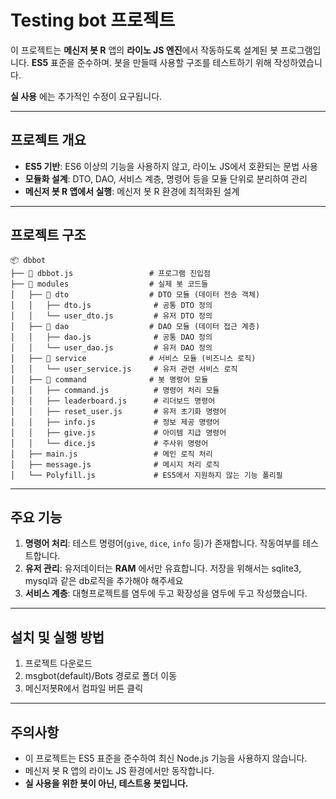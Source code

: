 # Testing bot 프로젝트

이 프로젝트는 **메신저 봇 R** 앱의 **라이노 JS 엔진**에서 작동하도록 설계된 봇 프로그램입니다. **ES5** 표준을 준수하며.
봇을 만들때 사용할 구조를 테스트하기 위해 작성하였습니다.

**실 사용** 에는 추가적인 수정이 요구됩니다.

---

## 프로젝트 개요
- **ES5 기반**: ES6 이상의 기능을 사용하지 않고, 라이노 JS에서 호환되는 문법 사용
- **모듈화 설계**: DTO, DAO, 서비스 계층, 명령어 등을 모듈 단위로 분리하여 관리
- **메신저 봇 R 앱에서 실행**: 메신저 봇 R 환경에 최적화된 설계

---

## 프로젝트 구조
```
📦 dbbot
├── 📄 dbbot.js                 # 프로그램 진입점
├── 📂 modules                  # 실제 봇 코드들
│   ├── 📂 dto                  # DTO 모듈 (데이터 전송 객체)
│   │   ├── dto.js              # 공통 DTO 정의
│   │   └── user_dto.js         # 유저 DTO 정의
│   ├── 📂 dao                  # DAO 모듈 (데이터 접근 계층)
│   │   ├── dao.js              # 공통 DAO 정의
│   │   └── user_dao.js         # 유저 DAO 정의
│   ├── 📂 service              # 서비스 모듈 (비즈니스 로직)
│   │   └── user_service.js     # 유저 관련 서비스 로직
│   ├── 📂 command              # 봇 명령어 모듈
│   │   ├── command.js          # 명령어 처리 모듈
│   │   ├── leaderboard.js      # 리더보드 명령어
│   │   ├── reset_user.js       # 유저 초기화 명령어
│   │   ├── info.js             # 정보 제공 명령어
│   │   ├── give.js             # 아이템 지급 명령어
│   │   └── dice.js             # 주사위 명령어
│   ├── main.js                 # 메인 로직 처리
│   ├── message.js              # 메시지 처리 로직
│   └── Polyfill.js             # ES5에서 지원하지 않는 기능 폴리필
```

---

## 주요 기능

1. **명령어 처리**: 테스트 명령어(`give`, `dice`, `info` 등)가 존재합니다. 작동여부를 테스트합니다.
2. **유저 관리**: 유저데이터는 **RAM** 에서만 유효합니다. 저장을 위해서는 sqlite3, mysql과 같은 db로직을 추가해야 해주세요
3. **서비스 계층**: 대형프로젝트를 염두에 두고 확장성을 염두에 두고 작성했습니다.

---

## 설치 및 실행 방법

1. 프로젝트 다운로드
2. msgbot(default)/Bots 경로로 폴더 이동
3. 메신저봇R에서 컴파일 버튼 클릭

---

## 주의사항
- 이 프로젝트는 ES5 표준을 준수하여 최신 Node.js 기능을 사용하지 않습니다.
- 메신저 봇 R 앱의 라이노 JS 환경에서만 동작합니다.
- **실 사용을 위한 봇이 아닌, 테스트용 봇입니다.**
